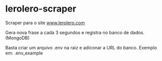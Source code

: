 # lerolero-scraper
Scraper para o site www.lerolero.com 

Gera nova frase a cada 3 segundos e registra no banco de dados. (MongoDB)

Basta criar um arquivo .env na raiz e adiconar a URL do banco.
Exemplo em: .env_example
